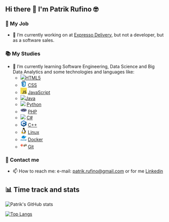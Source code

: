 ## Hi there 👋 I'm Patrik Rufino 🤓

### 🤑 My Job
- 🔭 I’m currently working on at [Expresso Delivery](https://www.expressodelivery.com.br), but not a developer, but as a software sales.

### 📚 My Studies
- 🌱 I’m currently learning Software Engineering, Data Science and Big Data Analytics
and some technologies and languages like:
  * <code><img height="20" src="https://img.favpng.com/8/11/21/computer-icons-html5-scalable-vector-graphics-portable-network-graphics-png-favpng-KWMYsYqVjZRbTzzHayktFf9Pv.jpg"></code>[HTML5](https://www.w3.org/html/)
  * <code><img height="20" src="https://raw.githubusercontent.com/github/explore/80688e429a7d4ef2fca1e82350fe8e3517d3494d/topics/css/css.png"></code> [CSS](https://www.w3.org/Style/CSS/Overview.en.html)
  * <code><img height="20" src="https://raw.githubusercontent.com/github/explore/80688e429a7d4ef2fca1e82350fe8e3517d3494d/topics/javascript/javascript.png"></code> [JavaScript](https://www.javascript.com/)
  * <code><img height="20" src="https://p7.hiclipart.com/preview/405/878/407/java-runtime-environment-computer-icons-java-platform-standard-edition-java.jpg"></code>[Java](https://www.java.com/pt-BR/) 
  * <code><img height="20" src="https://github.com/jalbertsr/logo-badge-images/blob/master/img/rsz_python.png?raw=true"></code> [Python](https://www.python.org/)
  * <code><img height="20" src="https://raw.githubusercontent.com/github/explore/80688e429a7d4ef2fca1e82350fe8e3517d3494d/topics/php/php.png"></code> [PHP](https://www.php.net/)
  * <code><img height="20" src="https://p7.hiclipart.com/preview/340/226/414/c-computer-programming-software-development-programmer-marklogic-coder.jpg"></code> [C#](https://docs.microsoft.com/en-us/dotnet/csharp/)
  * <code><img height="20" src="https://raw.githubusercontent.com/github/explore/80688e429a7d4ef2fca1e82350fe8e3517d3494d/topics/cpp/cpp.png"></code> [C++](https://devdocs.io/cpp/)
  * <code><img height="20" src="https://raw.githubusercontent.com/github/explore/80688e429a7d4ef2fca1e82350fe8e3517d3494d/topics/linux/linux.png"></code> [Linux](https://www.linux.org/)
  * <code><img height="20" src="https://raw.githubusercontent.com/github/explore/80688e429a7d4ef2fca1e82350fe8e3517d3494d/topics/docker/docker.png"></code> [Docker](https://www.docker.com/)
  * <code><img height="20" src="https://raw.githubusercontent.com/github/explore/80688e429a7d4ef2fca1e82350fe8e3517d3494d/topics/git/git.png"></code> [Git](https://git-scm.com/)

### 👀 Contact me
- 📫 How to reach me: e-mail: patrik.rufino@gmail.com or for me [Linkedin](https://linkedin.com/in/patrikrufino/)

## 📊 Time track and stats

![Patrik's GitHub stats](https://github-readme-stats.vercel.app/api?username=patrikrufino&show_icons=true&theme=dracula)

[![Top Langs](https://github-readme-stats.vercel.app/api/top-langs/?username=anuraghazra&layout=compact)](https://github.com/anuraghazra/github-readme-stats)

